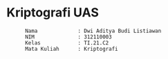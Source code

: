 # Kriptografi UAS

          Nama             : Dwi Aditya Budi Listiawan
          NIM              : 312110003
          Kelas            : TI.21.C2
          Mata Kuliah      : Kriptografi
